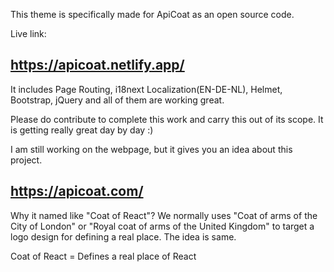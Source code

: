 This theme is specifically made for ApiCoat as an open source code.

Live link: 
## https://apicoat.netlify.app/

It includes Page Routing, i18next Localization(EN-DE-NL), Helmet, Bootstrap, jQuery and all of them are working great.

Please do contribute to complete this work and carry this out of its scope. It is getting really great day by day :)

I am still working on the webpage, but it gives you an idea about this project.

## https://apicoat.com/


Why it named like "Coat of React"?
We normally uses "Coat of arms of the City of London" or "Royal coat of arms of the United Kingdom" to target a logo design for defining a real place. The idea is same.

Coat of React = Defines a real place of React